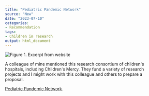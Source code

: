 ```yaml
---
title: "Pediatric Pandemic Network"
source: "New"
date: "2023-07-10"
categories:
- Recommendation
tags:
- Children in research
output: html_document
---
```


![Figure 1. Excerpt from website](http://www.pmean.com/new-images/23/pediatric-pandemic-network-01.png)

<div class="notes">

A colleague of mine mentioned this research consortium of children's hospitals, including Children's Mercy. They fund a variety of research projects and I might work with this colleague and others to prepare a proposal.

[Pediatric Pandemic Network][ped1].

[ped1]: https://pedspandemicnetwork.org/

</div>

